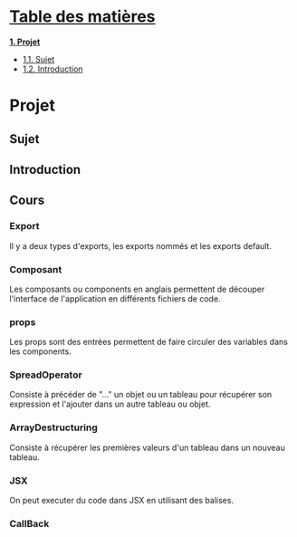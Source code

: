# <u>Table des matières </u>
**[1. Projet](#projet)**
  * [1.1. Sujet](#sujet)
  * [1.2. Introduction](#introduction)

# Projet

## Sujet



## Introduction


## Cours

### Export

Il y a deux types d'exports, les exports nommés et les exports default.

### Composant

Les composants ou components en anglais permettent de découper l'interface de l'application en différents fichiers de code.

### props

Les props sont des entrées permettent de faire circuler des variables dans les components.

### SpreadOperator 

Consiste à précéder de "..." un objet ou un tableau pour récupérer son expression et l'ajouter dans un autre tableau ou objet.

### ArrayDestructuring

Consiste à récupérer les premières valeurs d'un tableau dans un nouveau tableau.

### JSX

On peut executer du code dans JSX en utilisant des balises.

### CallBack
